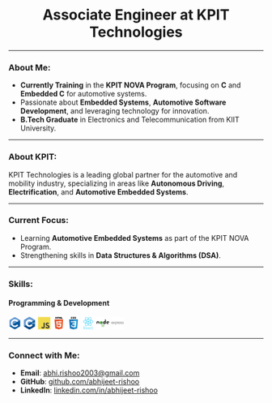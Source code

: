 <h1 align="center">Associate Engineer at KPIT Technologies</h1>

---

### About Me:
- **Currently Training** in the **KPIT NOVA Program**, focusing on **C** and **Embedded C** for automotive systems.  
- Passionate about **Embedded Systems**, **Automotive Software Development**, and leveraging technology for innovation.  
- **B.Tech Graduate** in Electronics and Telecommunication from KIIT University.  

---

### About KPIT:
KPIT Technologies is a leading global partner for the automotive and mobility industry, specializing in areas like **Autonomous Driving**, **Electrification**, and **Automotive Embedded Systems**.

---

### Current Focus:
- Learning **Automotive Embedded Systems** as part of the KPIT NOVA Program.  
- Strengthening skills in **Data Structures & Algorithms (DSA)**.  

---

### Skills:
#### Programming & Development  
<p>
  <img src="https://raw.githubusercontent.com/devicons/devicon/master/icons/c/c-original.svg" alt="C" width="25" height="25"/> 
  <img src="https://raw.githubusercontent.com/devicons/devicon/master/icons/cplusplus/cplusplus-original.svg" alt="C++" width="25" height="25"/>
  <img src="https://raw.githubusercontent.com/devicons/devicon/master/icons/javascript/javascript-original.svg" alt="JavaScript" width="25" height="25"/> 
  <img src="https://raw.githubusercontent.com/devicons/devicon/master/icons/html5/html5-original-wordmark.svg" alt="HTML" width="25" height="25"/> 
  <img src="https://raw.githubusercontent.com/devicons/devicon/master/icons/css3/css3-original-wordmark.svg" alt="CSS" width="25" height="25"/> 
  <img src="https://raw.githubusercontent.com/devicons/devicon/master/icons/react/react-original-wordmark.svg" alt="React" width="25" height="25"/> 
  <img src="https://raw.githubusercontent.com/devicons/devicon/master/icons/nodejs/nodejs-original-wordmark.svg" alt="Node.js" width="25" height="25"/> 
  <img src="https://raw.githubusercontent.com/devicons/devicon/master/icons/express/express-original-wordmark.svg" alt="Express.js" width="25" height="25"/> 
</p>


---


### Connect with Me:
- **Email**: abhi.rishoo2003@gmail.com  
- **GitHub**: [github.com/abhijeet-rishoo](https://github.com/abhijeet-rishoo)  
- **LinkedIn**: [linkedin.com/in/abhijeet-rishoo](https://linkedin.com/in/abhijeet-rishoo)  
